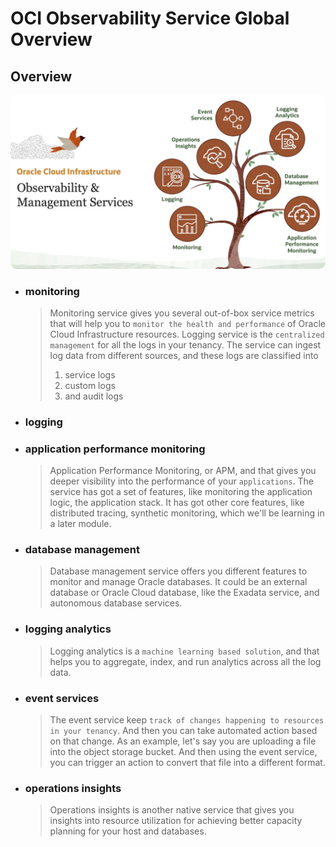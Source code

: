 # OCI Observability Service Global Overview

## Overview 
<img src="./images/overviewofobservabilityService.png" width="850" style="border-radius: 10px" />


- ### monitoring
  > Monitoring service gives you several out-of-box service metrics that will help you to `monitor the health and performance` of Oracle Cloud Infrastructure resources. Logging service is the `centralized management` for all the logs in your tenancy. The service can ingest log data from different sources, and these logs are classified into 
  > 1. service logs 
  > 2. custom logs 
  > 3. and audit logs
- ### logging
- ### application performance monitoring
  >Application Performance Monitoring, or APM, and that gives you deeper visibility into the performance of your `applications`. The service has got a set of features, like monitoring the application logic, the application stack. It has got other core features, like distributed tracing, synthetic monitoring, which we'll be learning in a later module.
- ### database management
  >Database management service offers you different features to monitor and manage Oracle databases. It could be an external database or Oracle Cloud database, like the Exadata service, and autonomous database services. 
- ### logging analytics
  > Logging analytics is a `machine learning based solution`, and that helps you to aggregate, index, and run analytics across all the log data.
- ### event services
  > The event service keep `track of changes happening to resources in your tenancy`. And then you can take automated action based on that change. As an example, let's say you are uploading a file into the object storage bucket. And then using the event service, you can trigger an action to convert that file into a different format. 
- ### operations insights
  >Operations insights is another native service that gives you insights into resource utilization for achieving better capacity planning for your host and databases.
